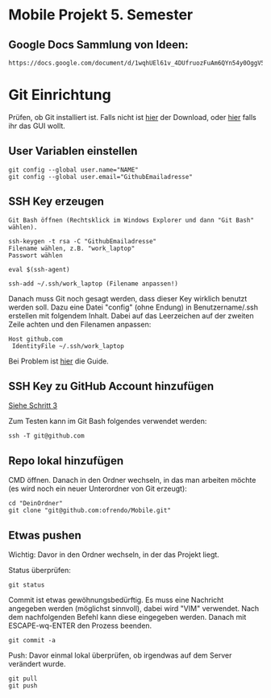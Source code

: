 Mobile Projekt 5. Semester
======

## Google Docs Sammlung von Ideen:
```
https://docs.google.com/document/d/1wqhUEl61v_4DUfruozFuAm6QYn54y0OggV536aWGpmk/edit#
```

# Git Einrichtung

Prüfen, ob Git installiert ist. Falls nicht ist [hier](http://git-scm.com/downloads) der Download, oder [hier](https://windows.github.com/) falls ihr das GUI wollt.

## User Variablen einstellen
```
git config --global user.name="NAME"
git config --global user.email="GithubEmailadresse"
```

## SSH Key erzeugen
```
Git Bash öffnen (Rechtsklick im Windows Explorer und dann "Git Bash" wählen).

ssh-keygen -t rsa -C "GithubEmailadresse"
Filename wählen, z.B. "work_laptop"
Passwort wählen

eval $(ssh-agent)

ssh-add ~/.ssh/work_laptop (Filename anpassen!)
```

Danach muss Git noch gesagt werden, dass dieser Key wirklich benutzt werden soll. Dazu eine Datei "config" (ohne Endung) in Benutzername/.ssh erstellen mit folgendem Inhalt. Dabei auf das Leerzeichen auf der zweiten Zeile achten und den Filenamen anpassen:
```
Host github.com
 IdentityFile ~/.ssh/work_laptop
```

Bei Problem ist [hier](https://help.github.com/articles/generating-ssh-keys/) die Guide.

## SSH Key zu GitHub Account hinzufügen
[Siehe Schritt 3](ttps://help.github.com/articles/generating-ssh-keys/)

Zum Testen kann im Git Bash folgendes verwendet werden:
```
ssh -T git@github.com
```

## Repo lokal hinzufügen
CMD öffnen. Danach in den Ordner wechseln, in das man arbeiten möchte (es wird noch ein neuer Unterordner von Git erzeugt):
```
cd "DeinOrdner"
git clone "git@github.com:ofrendo/Mobile.git"
```

## Etwas pushen
Wichtig: Davor in den Ordner wechseln, in der das Projekt liegt.

Status überprüfen:
```
git status
```

Commit ist etwas gewöhnungsbedürftig. Es muss eine Nachricht angegeben werden (möglichst sinnvoll), dabei wird "VIM" verwendet.
Nach dem nachfolgenden Befehl kann diese eingegeben werden. Danach mit ESCAPE-wq-ENTER den Prozess beenden.
```
git commit -a
```

Push: Davor einmal lokal überprüfen, ob irgendwas auf dem Server verändert wurde.
```
git pull
git push
```
